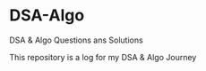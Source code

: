 # DSA-Algo
DSA &amp; Algo Questions ans Solutions

This repository is a log for my DSA & Algo Journey

